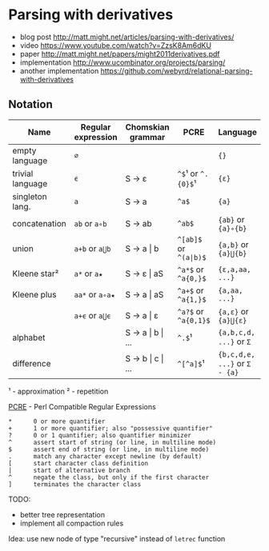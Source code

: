 # Parsing with derivatives

- blog post http://matt.might.net/articles/parsing-with-derivatives/
- video https://www.youtube.com/watch?v=ZzsK8Am6dKU
- paper http://matt.might.net/papers/might2011derivatives.pdf
- implementation http://www.ucombinator.org/projects/parsing/
- another implementation https://github.com/webyrd/relational-parsing-with-derivatives

## Notation

| Name             | Regular expression | Chomskian grammar | PCRE                   | Language                      |
| ---------------- | ------------------ | ----------------- | ---------------------- | ----------------------------- |
| empty language   | `∅`                |                   |                        | `{}`                          |
| trivial language | `ϵ`                | S → ε             | `^$`¹ or `^.{0}$`¹     | `{ε}`                         |
| singleton lang.  | `a`                | S → a             | `^a$`                  | `{a}`                         |
| concatenation    | `ab` or `a∘b`      | S → ab            | `^ab$`                 | `{ab}` or `{a}∘{b}`           |
| union            | `a+b` or `a⋃b`     | S → a \| b        | `^[ab]$` or `^(a\|b)$` | `{a,b}` or `{a}⋃{b}`          |
| Kleene star²     | `a*` or `a★`       | S → ε \| aS       | `^a*$` or `^a{0,}$`    | `{ε,a,aa, ...}`               |
| Kleene plus      | `aa*` or `a∘a★`    | S → a \| aS       | `^a+$` or `^a{1,}$`    | `{a,aa, ...}`                 |
|                  | `a+ϵ` or `a⋃ϵ`     | S → a \| ε        | `^a?$` or `^a{0,1}$`   | `{a,ε}` or `{a}⋃{ε}`          |
| alphabet         |                    | S → a \| b \| ... | `^.$`¹                 | `{a,b,c,d, ...}` or `Σ`       |
| difference       |                    | S → b \| c \| ... | `^[^a]$`¹              | `{b,c,d,e, ...}` or `Σ - {a}` |

¹ - approximation
² - repetition

[PCRE](http://www.pcre.org/current/doc/html/pcre2pattern.html#SEC1) - Perl Compatible Regular Expressions

```
*      0 or more quantifier
+      1 or more quantifier; also "possessive quantifier"
?      0 or 1 quantifier; also quantifier minimizer
^      assert start of string (or line, in multiline mode)
$      assert end of string (or line, in multiline mode)
.      match any character except newline (by default)
[      start character class definition
|      start of alternative branch
^      negate the class, but only if the first character
]      terminates the character class
```

TODO:

- better tree representation
- implement all compaction rules

Idea: use new node of type "recursive" instead of `letrec` function
